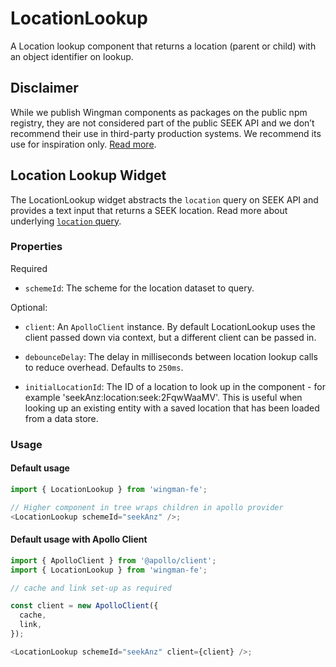 # LocationLookup

A Location lookup component that returns a location (parent or child) with an object identifier on lookup.

## Disclaimer

While we publish Wingman components as packages on the public npm registry,
they are not considered part of the public SEEK API and we don’t recommend their use in third-party production systems. We recommend its use for inspiration only. [Read more](/README.md#disclaimers).

## Location Lookup Widget

The LocationLookup widget abstracts the `location` query on SEEK API and provides a text input that returns a SEEK location.
Read more about underlying [`location` query](https://developer.seek.com/schema/#/query/location).

### Properties

Required

- `schemeId`: The scheme for the location dataset to query.

Optional:

- `client`: An `ApolloClient` instance. By default LocationLookup uses the client passed down via context, but a different client can be passed in.

- `debounceDelay`: The delay in milliseconds between location lookup calls to reduce overhead. Defaults to `250ms`.

- `initialLocationId`: The ID of a location to look up in the component - for example 'seekAnz:location:seek:2FqwWaaMV'. This is useful when looking up an existing entity with a saved location that has been loaded from a data store.

### Usage

#### Default usage

```javascript
import { LocationLookup } from 'wingman-fe';

// Higher component in tree wraps children in apollo provider
<LocationLookup schemeId="seekAnz" />;
```

#### Default usage with Apollo Client

```javascript
import { ApolloClient } from '@apollo/client';
import { LocationLookup } from 'wingman-fe';

// cache and link set-up as required

const client = new ApolloClient({
  cache,
  link,
});

<LocationLookup schemeId="seekAnz" client={client} />;
```
